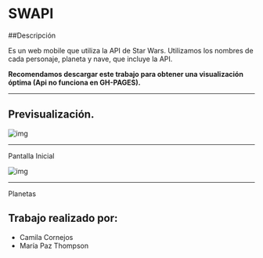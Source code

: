 # SWAPI

##Descripción

Es un web mobile que utiliza la API de Star Wars. Utilizamos los nombres de cada personaje, planeta y nave, que incluye la API.

**Recomendamos descargar este trabajo para obtener una visualización óptima (Api no funciona en GH-PAGES).**

- - -

## Previsualización.



![img](https://image.ibb.co/dfWKd7/Captura_de_pantalla_2018_02_16_a_las_8_23_06.png)
- - -
Pantalla Inicial

![img](https://image.ibb.co/bGQ1rS/Captura_de_pantalla_2018_02_16_a_las_8_21_42.png)
- - -
Planetas

## Trabajo realizado por:
* Camila Cornejos
* María Paz Thompson
